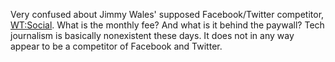 Very confused about Jimmy Wales' supposed Facebook/Twitter competitor, <a href="https://duckduckgo.com/?q=WT%3ASocial&t=h_&iar=news&ia=news">WT:Social</a>. What is the monthly fee? And what is it behind the paywall? Tech journalism is basically nonexistent these days. It does not in any way appear to be a competitor of Facebook and Twitter.
